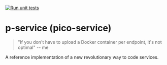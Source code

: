 [![Run unit tests](https://github.com/fickledogfish/p-service/actions/workflows/run_tests.yml/badge.svg?branch=main)](https://github.com/fickledogfish/p-service/actions/workflows/run_tests.yml)

# p-service (pico-service)

> "If you don't have to upload a Docker container per endpoint, it's not
> optimal" -- me

A reference implementation of a new revolutionary way to code services.
